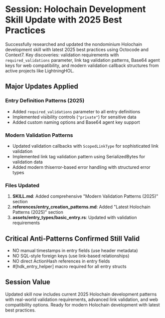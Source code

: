 # Session: Holochain Development Skill Update with 2025 Best Practices

Successfully researched and updated the nondominium Holochain development skill with latest 2025 best practices using Octocode and Context7. Key discoveries: validation requirements with `required_validations` parameter, link tag validation patterns, Base64 agent keys for web compatibility, and modern validation callback structures from active projects like LightningHOL.

## Major Updates Applied

### Entry Definition Patterns (2025)
- Added `required_validations` parameter to all entry definitions
- Implemented visibility controls (`"private"`) for sensitive data
- Added custom naming options and Base64 agent key support

### Modern Validation Patterns
- Updated validation callbacks with `ScopedLinkType` for sophisticated link validation
- Implemented link tag validation pattern using SerializedBytes for validation data
- Added modern thiserror-based error handling with structured error types

### Files Updated
1. **SKILL.md**: Added comprehensive "Modern Validation Patterns (2025)" section
2. **references/entry_creation_patterns.md**: Added "Latest Holochain Patterns (2025)" section  
3. **assets/entry_types/basic_entry.rs**: Updated with validation requirements

## Critical Anti-Patterns Confirmed Still Valid
- NO manual timestamps in entry fields (use header metadata)
- NO SQL-style foreign keys (use link-based relationships)
- NO direct ActionHash references in entry fields
- #[hdk_entry_helper] macro required for all entry structs

## Session Value
Updated skill now includes current 2025 Holochain development patterns with real-world validation requirements, advanced link validation, and web compatibility options. Ready for modern Holochain development with latest best practices.